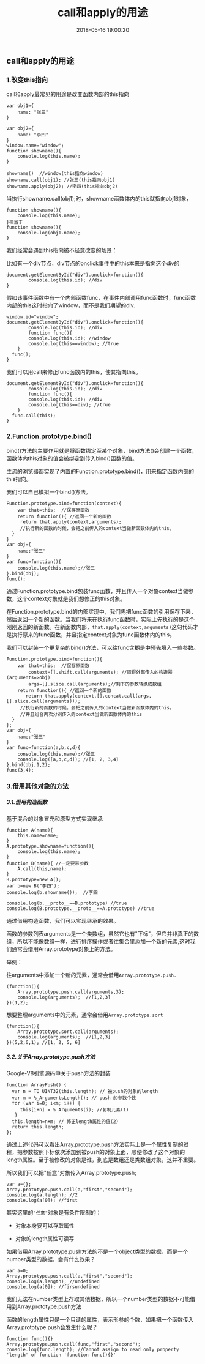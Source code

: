 ﻿---
title: call和apply的用途
comments: true
date: 2018-05-16 19:00:20
categories: 前端
tags: JavaScript

---

## call和apply的用途

### 1.改变this指向

call和apply最常见的用途是改变函数内部的this指向

```
var obj1={
	name: "张三"
}

var obj2={
	name: "李四"
}
window.name="window";
function showname(){
	console.log(this.name);
}

showname()  //window(this指向window)
showname.call(obj1); //张三(this指向obj1)
showname.apply(obj2); //李四(this指向obj2)
```

当执行showname.call(obj1);时，showname函数体内的this就指向obj1对象，

```
function showname(){
	console.log(this.name);
}相当于
function showname(){
	console.log(obj1.name);
}
```

我们经常会遇到this指向被不经意改变的场景：

比如有一个div节点，div节点的onclick事件中的this本来是指向这个div的

```
document.getElementById("div").onclick=function(){
		console.log(this.id); //div
}
```

假如该事件函数中有一个内部函数func，在事件内部调用func函数时，func函数内部的this这时指向了window，而不是我们期望的div.

```
window.id="window";
document.getElementById("div").onclick=function(){
		console.log(this.id); //div
		function func(){
		console.log(this.id); //window
		console.log(this==window); //true
	}
  func();
}
```

我们可以用call来修正func函数内的this，使其指向this。

```
document.getElementById("div").onclick=function(){
		console.log(this.id); //div
		function func(){
		console.log(this.id); //div
		console.log(this==div); //true
	}
  func.call(this);
}
```

### 2.Function.prototype.bind()

bind()方法的主要作用就是将函数绑定至某个对象，bind方法()会创建一个函数，函数体内this对象的值会被绑定到传入bind()函数的值。

主流的浏览器都实现了内置的Function.prototype.bind()，用来指定函数内部的this指向。

我们可以自己模拟一个bind()方法。

```
Function.prototype.bind=function(context){
	var that=this;  //保存原函数
	return function(){ //返回一个新的函数
	 return that.apply(context,arguments);
	 //执行新的函数的时候，会把之前传入的context当做新函数体内的this。
  }
}
var obj={
	name:"张三"
}
var func=function(){
	console.log(this.name);//张三
}.bind(obj);
func();
```

通过Function.prototype.bind包装func函数，并且传入一个对象context当做参数，这个context对象就是我们想修正的this对象。

在Function.prototype.bind的内部实现中，我们先把func函数的引用保存下来，然后返回一个新的函数。当我们将来在执行func函数时，实际上先执行的是这个刚刚返回的新函数。在新函数内部，`that.apply(context,arguments)`这句代码才是执行原来的func函数，并且指定context对象为func函数体内的this。

我们可以封装一个更复杂的bind()方法，可以往func含糊是中预先填入一些参数。

```
Function.prototype.bind=function(){
	var that=this;  //保存原函数
	    context=[].shift.call(arguments); //取得外部传入的构造器(arguments=>obj)
	    args=[].slice.call(arguments);//剩下的参数转换成数组
	return function(){ //返回一个新的函数
	   return that.apply(context,[].concat.call(args,[].slice.call(arguments)));
	 //执行新的函数的时候，会把之前传入的context当做新函数体内的this。
	 //并且组合两次分别传入的context当做新函数体内的this
  }
};
var obj={
	name:"张三"
}
var func=function(a,b,c,d){
	console.log(this.name);//张三
	console.log([a,b,c,d]); //[1, 2, 3,4]
}.bind(obj,1,2);
func(3,4);
```

### 3.借用其他对象的方法

##### 3.1.借用构造函数

基于混合的对象冒充和原型方式实现继承

```
function A(name){
	this.name=name;
}
A.prototype.showname=function(){
	console.log(this.name);
}
function B(name){ //一定要带参数
	A.call(this,name);
}
B.prototype=new A();
var b=new B("李四");
console.log(b.showname());  //李四

console.log(b.__proto__==B.prototype) //true
console.log(B.prototype.__proto__==A.prototype) //true
```

通过借用构造函数，我们可以实现继承的效果。

函数的参数列表arguments是一个类数组，虽然它也有"下标"，但它并非真正的数组，所以不能像数组一样，进行排序操作或者往集合里添加一个新的元素,这时我们通常会借用Array.prototype对象上的方法。

举例：

往arguments中添加一个新的元素，通常会借用`Array.prototype.push.`

```
(function(){
	Array.prototype.push.call(arguments,3);
	console.log(arguments);  //[1,2,3]
})(1,2);
```

想要整理arguments中的元素，通常会借用`Array.prototype.sort`

```
(function(){
	Array.prototype.sort.call(arguments);
	console.log(arguments);  //[1,2,3]
})(5,2,6,1); //[1, 2, 5, 6]

```

##### 3.2.关于Array.prototype.push方法

Google-V8引擎源码中关于push方法的封装

```
function ArrayPush() {
  var n = TO_UINT32(this.length); // 被push的对象的length
  var m = %_ArgumentsLength(); // push 的参数个数
  for (var i=0; i<m; i++) {
     this[i+n] = %_Arguments(i); //复制元素(1)
   }
  this.length=n+m; // 修正length属性的值(2)
  return this.length;
};
```

通过上述代码可以看出Array.prototype.push方法实际上是一个属性复制的过程，把参数按照下标依次添加到被push的对象上面，顺便修改了这个对象的length属性。至于被修改的对象是谁，到底是数组还是类数组对象，这并不重要。

所以我们可以把"任意"对象传入Array.prototype.push;

```
var a={};
Array.prototype.push.call(a,"first","second");
console.log(a.length); //2
console.log(a[0]); //first
```

其实这里的`"任意"`对象是有条件限制的：

* 对象本身要可以存取属性

* 对象的length属性可读写

如果借用Array.prototype.push方法的不是一个object类型的数据，而是一个number类型的数据，会有什么效果？

```
var a=0;
Array.prototype.push.call(a,"first","second");
console.log(a.length); //undefined
console.log(a[0]); //firsundefined
```

我们无法在number类型上存取其他数据，所以一个number类型的数据不可能借用到Array.prototype.push方法

函数的length属性只是一个只读的属性，表示形参的个数，如果把一个函数传入Array.prototype.push会发生什么呢？

```
function func(){}
Array.prototype.push.call(func,"first","second");
console.log(func.length); //Cannot assign to read only property 'length' of function 'function func(){}'
```

